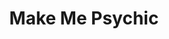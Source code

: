 ---
title: "Make Me Psychic"
year: 1978
rating: 0
stars: ""
rewatched: false
permalink: "make-me-psychic"
watched_on: 2024-05-16
---